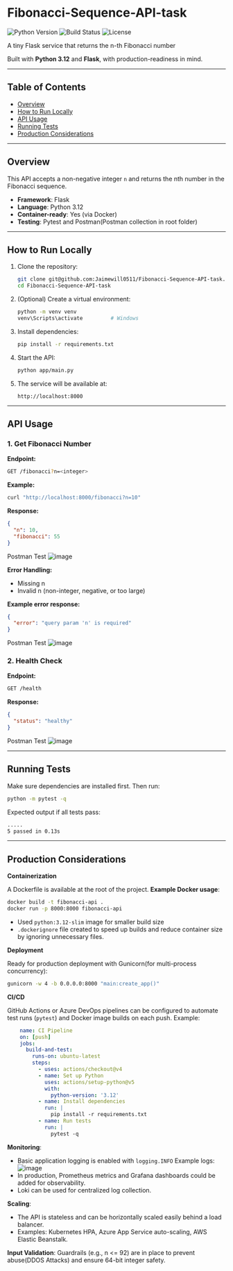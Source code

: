 # Fibonacci-Sequence-API-task
![Python Version](https://img.shields.io/badge/python-3.12-blue)
![Build Status](https://img.shields.io/badge/build-passing-brightgreen)
![License](https://img.shields.io/badge/license-MIT-green)

A tiny Flask service that returns the n-th Fibonacci number 

Built with **Python 3.12** and **Flask**, with production-readiness in mind.

---

## Table of Contents
- [Overview](#overview)
- [How to Run Locally](#how-to-run-locally)
- [API Usage](#api-usage)
- [Running Tests](#running-tests)
- [Production Considerations](#production-considerations)

---

## Overview

This API accepts a non-negative integer `n` and returns the nth number in the Fibonacci sequence.  
- **Framework**: Flask
- **Language**: Python 3.12
- **Container-ready**: Yes (via Docker)
- **Testing**: Pytest and Postman(Postman collection in root folder)

---

## How to Run Locally

1. Clone the repository:
    ```bash
    git clone git@github.com:Jaimewill0511/Fibonacci-Sequence-API-task.git
    cd Fibonacci-Sequence-API-task
    ```

2. (Optional) Create a virtual environment:
    ```bash
    python -m venv venv
    venv\Scripts\activate         # Windows
    ```

3. Install dependencies:
    ```bash
    pip install -r requirements.txt
    ```

4. Start the API:
    ```bash
    python app/main.py
    ```

5. The service will be available at:
    ```
    http://localhost:8000
    ```

---

## API Usage

### 1. Get Fibonacci Number
**Endpoint:**
```bash
GET /fibonacci?n=<integer>
```
**Example:**
```bash
curl "http://localhost:8000/fibonacci?n=10"
```
**Response:**
```json
{
  "n": 10,
  "fibonacci": 55
}
```
Postman Test
![image](https://github.com/user-attachments/assets/f05c7a3a-b7e5-4319-8a25-44185def02e2)




**Error Handling:**
- Missing n 
- Invalid n (non-integer, negative, or too large)
  
**Example error response:**
```json
{
  "error": "query param 'n' is required"
}
```
Postman Test
![image](https://github.com/user-attachments/assets/cefdc2bc-2b4d-4ffa-bda2-c4a81345b4f8)


### 2. Health Check
**Endpoint:**
```bash
GET /health
```
**Response:**
```json
{
  "status": "healthy"
}
```
Postman Test
![image](https://github.com/user-attachments/assets/3683aa0a-089f-4865-afa5-3f0e8d795322)

---
## Running Tests 
Make sure dependencies are installed first.
Then run:
```bash
python -m pytest -q
```
Expected output if all tests pass:
```bash
.....                                                                                                      [100%]
5 passed in 0.13s
```
---
## Production Considerations


**Containerization**

A Dockerfile is available at the root of the project.
**Example Docker usage**:
```bash
docker build -t fibonacci-api .
docker run -p 8000:8000 fibonacci-api
```
- Used `python:3.12-slim` image for smaller build size
- `.dockerignore` file created to speed up builds and reduce container size by ignoring unnecessary files.


**Deployment**

Ready for production deployment with Gunicorn(for multi-process concurrency): 
```bash
gunicorn -w 4 -b 0.0.0.0:8000 "main:create_app()"
```

**CI/CD**

GitHub Actions or Azure DevOps pipelines can be configured to automate test runs (`pytest`) and Docker image builds on each push.
Example:
```yaml
    name: CI Pipeline
    on: [push]
    jobs:
      build-and-test:
        runs-on: ubuntu-latest
        steps:
          - uses: actions/checkout@v4
          - name: Set up Python
            uses: actions/setup-python@v5
            with:
              python-version: '3.12'
          - name: Install dependencies
            run: |
              pip install -r requirements.txt
          - name: Run tests
            run: |
              pytest -q

```

**Monitoring**: 

- Basic application logging is enabled with `logging.INFO`
  Example logs:
  ![image](https://github.com/user-attachments/assets/d1030daa-6100-46ae-b95e-ac3990fbe028)
- In production, Prometheus metrics and Grafana dashboards could be added for observability.
- Loki can be used for centralized log collection.

**Scaling**: 
- The API is stateless and can be horizontally scaled easily behind a load balancer.
- Examples: Kubernetes HPA, Azure App Service auto-scaling, AWS Elastic Beanstalk.


**Input Validation**: Guardrails (e.g., n <= 92) are in place to prevent abuse(DDOS Attacks) and ensure 64-bit integer safety.

